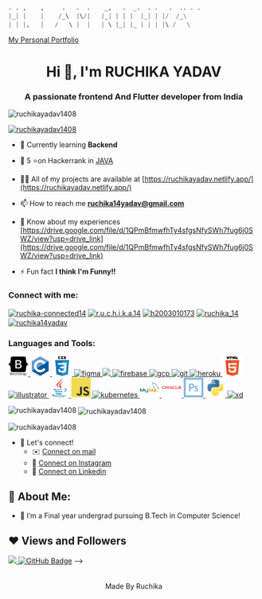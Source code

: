 <!-- [![MasterHead](https://media2.giphy.com/media/L8K62iTDkzGX6/giphy.gif?cid=ecf05e479vfivpcx94hp87pq9pu3bwcgqedxx4ytfh59jla6&rid=giphy.gif&ct=g)](https://rishavchanda.io) -->
```python
. . ,    ,     .   .  .    _,   .  _.  . .   .  .. . .
|_| |    |    /_\  |\/|   |_| | | |  |_| | |/  /_\
| | |,   |   /   \ |  |   | \ |_| |_ | | | |\ /   \
```


<A href="https://ruchikayadav.netlify.app/"> My Personal Portfolio</A> <br>


<h1 align="center">Hi 👋, I'm RUCHIKA YADAV</h1>
<h3 align="center">A passionate frontend And Flutter developer from India</h3>

<p align="left"> <img src="https://komarev.com/ghpvc/?username=ruchikayadav1408&label=Profile%20views&color=0e75b6&style=flat" alt="ruchikayadav1408" /> </p>

<p align="left"> <a href="https://github.com/ryo-ma/github-profile-trophy"><img src="https://github-profile-trophy.vercel.app/?username=ruchikayadav1408" alt="ruchikayadav1408" /></a> </p>

- 🌱 Currently learning **Backend**

- 🤝 5 ⭐on Hackerrank in [JAVA](https://www.hackerrank.com/h2003010173?hr_r=1)

- 👨‍💻 All of my projects are available at [https://ruchikayadav.netlify.app/](https://ruchikayadav.netlify.app/)

- 📫 How to reach me **ruchika14yadav@gmail.com**

- 📄 Know about my experiences [https://drive.google.com/file/d/1QPmBfmwfhTy4sfgsNfySWh7fug6j0SWZ/view?usp=drive_link](https://drive.google.com/file/d/1QPmBfmwfhTy4sfgsNfySWh7fug6j0SWZ/view?usp=drive_link)

- ⚡ Fun fact **I think I'm Funny!!**

<h3 align="left">Connect with me:</h3>
<p align="left">
<a href="https://linkedin.com/in/ruchika-connected14" target="blank"><img align="center" src="https://raw.githubusercontent.com/rahuldkjain/github-profile-readme-generator/master/src/images/icons/Social/linked-in-alt.svg" alt="ruchika-connected14" height="30" width="40" /></a>
<a href="https://instagram.com/r.u.c.h.i.k.a.14" target="blank"><img align="center" src="https://raw.githubusercontent.com/rahuldkjain/github-profile-readme-generator/master/src/images/icons/Social/instagram.svg" alt="r.u.c.h.i.k.a.14" height="30" width="40" /></a>
<a href="https://www.hackerrank.com/h2003010173" target="blank"><img align="center" src="https://raw.githubusercontent.com/rahuldkjain/github-profile-readme-generator/master/src/images/icons/Social/hackerrank.svg" alt="h2003010173" height="30" width="40" /></a>
<a href="https://www.leetcode.com/ruchika_14" target="blank"><img align="center" src="https://raw.githubusercontent.com/rahuldkjain/github-profile-readme-generator/master/src/images/icons/Social/leet-code.svg" alt="ruchika_14" height="30" width="40" /></a>
<a href="https://auth.geeksforgeeks.org/user/ruchika14yadav" target="blank"><img align="center" src="https://raw.githubusercontent.com/rahuldkjain/github-profile-readme-generator/master/src/images/icons/Social/geeks-for-geeks.svg" alt="ruchika14yadav" height="30" width="40" /></a>
</p>

<h3 align="left">Languages and Tools:</h3>
<p align="left"> <a href="https://getbootstrap.com" target="_blank" rel="noreferrer"> <img src="https://raw.githubusercontent.com/devicons/devicon/master/icons/bootstrap/bootstrap-plain-wordmark.svg" alt="bootstrap" width="40" height="40"/> </a> <a href="https://www.cprogramming.com/" target="_blank" rel="noreferrer"> <img src="https://raw.githubusercontent.com/devicons/devicon/master/icons/c/c-original.svg" alt="c" width="40" height="40"/> </a> <a href="https://www.w3schools.com/css/" target="_blank" rel="noreferrer"> <img src="https://raw.githubusercontent.com/devicons/devicon/master/icons/css3/css3-original-wordmark.svg" alt="css3" width="40" height="40"/> </a> <a href="https://www.figma.com/" target="_blank" rel="noreferrer"> <img src="https://www.vectorlogo.zone/logos/figma/figma-icon.svg" alt="figma" width="40" height="40"/> </a> 
     <a href="https://github.blog/" target="_blank"><img src="https://img.icons8.com/ios-filled/96/000000/github.png"/>
         <a href="https://firebase.google.com/" target="_blank" rel="noreferrer"> <img src="https://www.vectorlogo.zone/logos/firebase/firebase-icon.svg" alt="firebase" width="40" height="40"/> </a> <a href="https://cloud.google.com" target="_blank" rel="noreferrer"> <img src="https://www.vectorlogo.zone/logos/google_cloud/google_cloud-icon.svg" alt="gcp" width="40" height="40"/> </a> <a href="https://git-scm.com/" target="_blank" rel="noreferrer"> <img src="https://www.vectorlogo.zone/logos/git-scm/git-scm-icon.svg" alt="git" width="40" height="40"/> </a> <a href="https://heroku.com" target="_blank" rel="noreferrer"> <img src="https://www.vectorlogo.zone/logos/heroku/heroku-icon.svg" alt="heroku" width="40" height="40"/> </a> <a href="https://www.w3.org/html/" target="_blank" rel="noreferrer"> <img src="https://raw.githubusercontent.com/devicons/devicon/master/icons/html5/html5-original-wordmark.svg" alt="html5" width="40" height="40"/> </a> <a href="https://www.adobe.com/in/products/illustrator.html" target="_blank" rel="noreferrer"> <img src="https://www.vectorlogo.zone/logos/adobe_illustrator/adobe_illustrator-icon.svg" alt="illustrator" width="40" height="40"/> </a> <a href="https://www.java.com" target="_blank" rel="noreferrer"> <img src="https://raw.githubusercontent.com/devicons/devicon/master/icons/java/java-original.svg" alt="java" width="40" height="40"/> </a> <a href="https://developer.mozilla.org/en-US/docs/Web/JavaScript" target="_blank" rel="noreferrer"> <img src="https://raw.githubusercontent.com/devicons/devicon/master/icons/javascript/javascript-original.svg" alt="javascript" width="40" height="40"/> </a> <a href="https://kubernetes.io" target="_blank" rel="noreferrer"> <img src="https://www.vectorlogo.zone/logos/kubernetes/kubernetes-icon.svg" alt="kubernetes" width="40" height="40"/> </a> <a href="https://www.mysql.com/" target="_blank" rel="noreferrer"> <img src="https://raw.githubusercontent.com/devicons/devicon/master/icons/mysql/mysql-original-wordmark.svg" alt="mysql" width="40" height="40"/> </a> <a href="https://www.oracle.com/" target="_blank" rel="noreferrer"> <img src="https://raw.githubusercontent.com/devicons/devicon/master/icons/oracle/oracle-original.svg" alt="oracle" width="40" height="40"/> </a> <a href="https://www.photoshop.com/en" target="_blank" rel="noreferrer"> <img src="https://raw.githubusercontent.com/devicons/devicon/master/icons/photoshop/photoshop-line.svg" alt="photoshop" width="40" height="40"/> </a> <a href="https://www.python.org" target="_blank" rel="noreferrer"> <img src="https://raw.githubusercontent.com/devicons/devicon/master/icons/python/python-original.svg" alt="python" width="40" height="40"/> </a> <a href="https://www.adobe.com/products/xd.html" target="_blank" rel="noreferrer"> <img src="https://cdn.worldvectorlogo.com/logos/adobe-xd.svg" alt="xd" width="40" height="40"/> </a> </p>

<p><img align="left" src="https://github-readme-stats.vercel.app/api/top-langs?username=ruchikayadav1408&show_icons=true&locale=en&layout=compact" alt="ruchikayadav1408" /></p>

<p>&nbsp;<img align="center" src="https://github-readme-stats.vercel.app/api?username=ruchikayadav1408&show_icons=true&locale=en" alt="ruchikayadav1408" /></p>

<p><img align="center" src="https://github-readme-streak-stats.herokuapp.com/?user=ruchikayadav1408&" alt="ruchikayadav1408" /></p>




- 🤝 Let's connect! <br>
  - ✉️ <A href="https://mail.google.com/mail/u/0/?fs=1&to=ruchika14yadav@gmail.com&tf=cm">Connect on mail</A> <br>
  - 📸 <A href="https://www.instagram.com/r.u.c.h.i..k.a.14">Connect on Instagram</A> <br>
  - 👔 <A href="https://www.linkedin.com/in/ruchika-connected14">Connect on Linkedin</A> <br>


## 🚀 About Me:
- 🔭 I’m a Final year undergrad pursuing B.Tech in Computer Science!
<!-- - 👨‍💻I am a Front-End Developer -->
 ## :heart: Views and Followers
<a href="https://github.com/ruchikayadav1408/github-profile-views-counter">
    <img src="https://komarev.com/ghpvc/?username=ruchikayadav1408">
</a>
<a href="https://github.com/ruchikayadav1408?tab=followers"><img src="https://img.shields.io/github/followers/ruchikayadav1408?label=Followers&style=social" alt="GitHub Badge"></a> -->


 
<br>
<br><br>
<div align="center"> Made By Ruchika</div>
